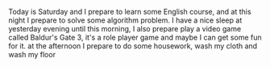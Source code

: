 Today is Saturday and I prepare to learn some English course, and at this night I prepare to solve some algorithm problem. I have a nice sleep at yesterday evening until this morning, I also prepare play a video game called Baldur's Gate 3, it's a role player game and maybe I can get some fun for it. at the afternoon I prepare to do some housework, wash my cloth and wash my floor
